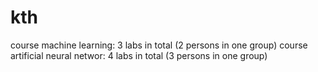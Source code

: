 # kth
course machine learning: 3 labs in total (2 persons in one group)
course artificial neural networ: 4 labs in total (3 persons in one group)
